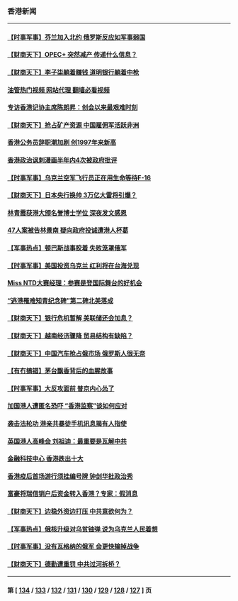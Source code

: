 ### 香港新闻
---
#### [【时事军事】芬兰加入北约 俄罗斯反应如军事弱国](../../pages/ncid1349362/n13968647.md?04111645) 
#### [【财商天下】OPEC+ 突然减产 传递什么信息？](../../pages/ncid1349362/n13968433.md?04111645) 
#### [【财商天下】李子柒躺着赚钱 道明银行躺着中枪](../../pages/ncid1349362/n13967772.md?04111645) 
#### [油管热门视频 网站代理 翻墙必看视频](http://138.2.39.72:81/youtube.html?epic-marker?04111645)
#### [专访香港记协主席陈朗昇：创会以来最艰难时刻](../../pages/ncid1349362/n13966830.md?04111645) 
#### [【财商天下】抢占矿产资源 中国雇佣军活跃非洲](../../pages/ncid1349362/n13966914.md?04111645) 
#### [香港公务员辞职潮加剧 创1997年来新高](../../pages/ncid1349362/n13966064.md?04111645) 
#### [香港政治讽刺漫画半年内4次被政府批评](../../pages/ncid1349362/n13965819.md?04111645) 
#### [【时事军事】乌克兰空军飞行员正在用生命等待F-16](../../pages/ncid1349362/n13966416.md?04111645) 
#### [【财商天下】日本央行换帅 3万亿大雷将引爆？](../../pages/ncid1349362/n13965205.md?04111645) 
#### [林青霞获港大颁名誉博士学位 深夜发文感恩](../../pages/ncid1349362/n13965084.md?04111645) 
#### [47人案被告林景南 疑向政府投诚遭港人杯葛](../../pages/ncid1349362/n13965118.md?04111645) 
#### [【军事热点】顿巴斯战事胶着 失败笼罩俄军](../../pages/ncid1349362/n13964582.md?04111645) 
#### [【时事军事】美国投资乌克兰 红利将在台海兑现](../../pages/ncid1349362/n13964381.md?04111645) 
#### [Miss NTD大赛经理：参赛是登国际舞台的好机会](../../pages/ncid1349362/n13964324.md?04111645) 
#### [“逃港罹难知青纪念碑”第二碑北美落成](../../pages/ncid1349362/n13963514.md?04111645) 
#### [【财商天下】银行危机暂解 美联储还会加息？](../../pages/ncid1349362/n13963385.md?04111645) 
#### [【财商天下】越南经济骤降 贸易结构有缺陷？](../../pages/ncid1349362/n13962769.md?04111645) 
#### [【财商天下】中国汽车抢占俄市场 俄罗斯人很无奈](../../pages/ncid1349362/n13962135.md?04111645) 
#### [【有冇搞错】茅台飘香背后的血腥故事](../../pages/ncid1349362/n13961702.md?04111645) 
#### [【时事军事】大反攻面前 普京内心怂了](../../pages/ncid1349362/n13961276.md?04111645) 
#### [加国港人遭匿名恐吓 “香港监察”谈如何应对](../../pages/ncid1349362/n13961332.md?04111645) 
#### [袭击法轮功 港亲共暴徒手机讯息揭有人指使](../../pages/ncid1349362/n13960879.md?04111645) 
#### [英国港人高峰会 刘祖迪：最重要是瓦解中共](../../pages/ncid1349362/n13960591.md?04111645) 
#### [金融科技中心 香港跌出十大](../../pages/ncid1349362/n13959476.md?04111645) 
#### [香港疫后首场游行须挂编号牌 钟剑华批政治秀](../../pages/ncid1349362/n13959441.md?04111645) 
#### [富豪将瑞信销户后资金转入香港？专家：假消息](../../pages/ncid1349362/n13960502.md?04111645) 
#### [【财商天下】边稳外资边打压 中共意欲何为？](../../pages/ncid1349362/n13960532.md?04111645) 
#### [【军事热点】俄核升级对乌贫铀弹 说为乌克兰人民着想](../../pages/ncid1349362/n13960124.md?04111645) 
#### [【时事军事】没有瓦格纳的俄军 会更快输掉战争](../../pages/ncid1349362/n13958676.md?04111645) 
#### [【财商天下】德勤遭重罚 中共过河拆桥？](../../pages/ncid1349362/n13958403.md?04111645) 

---
#### 第 [ [134](./134.md?04111645) / [133](./133.md?04111645) / [132](./132.md?04111645) / [131](./131.md?04111645) / [130](./130.md?04111645) / [129](./129.md?04111645) / [128](./128.md?04111645) / [127](./127.md?04111645) ] 页
